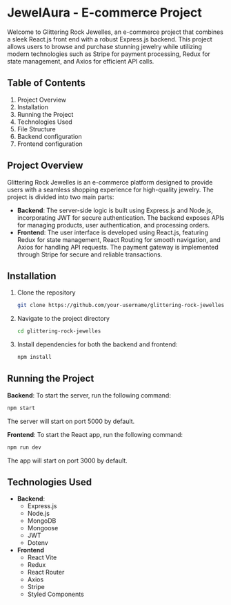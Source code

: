 # JewelAura - E-commerce Project

Welcome to Glittering Rock Jewelles, an e-commerce project that combines a sleek React.js front end with a robust Express.js backend. This project allows users to browse and purchase stunning jewelry while utilizing modern technologies such as Stripe for payment processing, Redux for state management, and Axios for efficient API calls.

## Table of Contents

1. Project Overview
2. Installation
3. Running the Project
4. Technologies Used
5. File Structure
6. Backend configuration
7. Frontend configuration


## Project Overview

Glittering Rock Jewelles is an e-commerce platform designed to provide users with a seamless shopping experience for high-quality jewelry. The project is divided into two main parts:

* **Backend**: The server-side logic is built using Express.js and Node.js, incorporating JWT for secure authentication. The backend exposes APIs for managing products, user authentication, and processing orders.
* **Frontend**: The user interface is developed using React.js, featuring Redux for state management, React Routing for smooth navigation, and Axios for handling API requests. The payment gateway is implemented through Stripe for secure and reliable transactions.

## Installation

1. Clone the repository
   ```bash
   git clone https://github.com/your-username/glittering-rock-jewelles.git
    ```

2. Navigate to the project directory
    ```bash
    cd glittering-rock-jewelles
    ```
3. Install dependencies for both the backend and frontend:
    ```bash
    npm install
    ```

## Running the Project
**Backend**: To start the server, run the following command:
```bash
npm start
```
The server will start on port 5000 by default.

**Frontend**: To start the React app, run the following command:
```bash
npm run dev
```
The app will start on port 3000 by default.


## Technologies Used

* **Backend**: 
  * Express.js 
  * Node.js 
  * MongoDB 
  * Mongoose 
  * JWT
  * Dotenv
* **Frontend**
  * React Vite
  * Redux
  * React Router
  * Axios
  * Stripe
  * Styled Components
